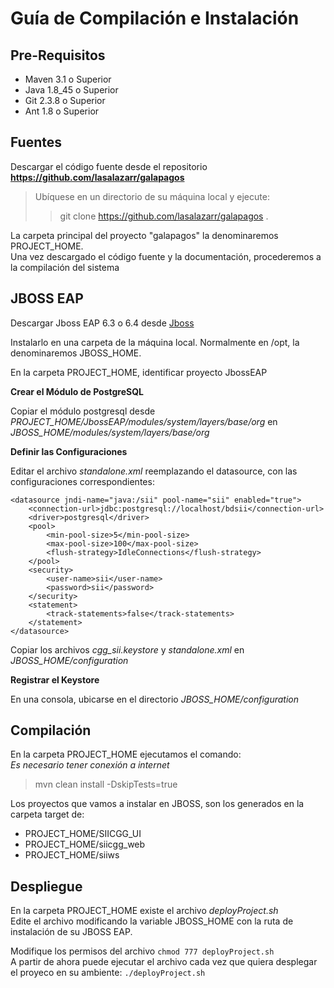# Guía de Compilación e Instalación

## Pre-Requisitos

* Maven 3.1 o Superior
* Java 1.8_45 o Superior
* Git 2.3.8 o Superior
* Ant 1.8 o Superior

## Fuentes

Descargar el código fuente desde el repositorio **https://github.com/lasalazarr/galapagos**

> Ubíquese en un directorio de su máquina local y ejecute:
>> git clone https://github.com/lasalazarr/galapagos .

La carpeta principal del proyecto "galapagos" la denominaremos PROJECT_HOME.<br/>
Una vez descargado el código fuente y la documentación, procederemos a la compilación del sistema

## JBOSS EAP
[Jboss]: http://www.jboss.org/products/eap/download/ "Jboss Home"
Descargar Jboss EAP 6.3 o 6.4 desde [Jboss][]

Instalarlo en una carpeta de la máquina local. Normalmente en /opt, la denominaremos JBOSS_HOME.

En la carpeta PROJECT_HOME, identificar proyecto JbossEAP

**Crear el Módulo de PostgreSQL**

Copiar el módulo postgresql desde _PROJECT_HOME/JbossEAP/modules/system/layers/base/org_ en _JBOSS_HOME/modules/system/layers/base/org_

**Definir las Configuraciones**

Editar el archivo _standalone.xml_ reemplazando el datasource, con las configuraciones correspondientes:

    <datasource jndi-name="java:/sii" pool-name="sii" enabled="true">
        <connection-url>jdbc:postgresql://localhost/bdsii</connection-url>
        <driver>postgresql</driver>
        <pool>
            <min-pool-size>5</min-pool-size>
            <max-pool-size>100</max-pool-size>
            <flush-strategy>IdleConnections</flush-strategy>
        </pool>
        <security>
            <user-name>sii</user-name>
            <password>sii</password>
        </security>
        <statement>
            <track-statements>false</track-statements>
        </statement>
    </datasource>

Copiar los archivos _cgg_sii.keystore_ y _standalone.xml_ en _JBOSS_HOME/configuration_

**Registrar el Keystore**

En una consola, ubicarse en el directorio _JBOSS_HOME/configuration_

## Compilación

En la carpeta PROJECT_HOME ejecutamos el comando:<br/>
*Es necesario tener conexión a internet*

> mvn clean install -DskipTests=true

Los proyectos que vamos a instalar en JBOSS, son los generados en la carpeta target de:

- PROJECT_HOME/SIICGG_UI
- PROJECT_HOME/siicgg_web
- PROJECT_HOME/siiws


## Despliegue

En la carpeta PROJECT_HOME existe el archivo _deployProject.sh_<br/>
Edite el archivo modificando la variable JBOSS_HOME con la ruta de instalación de su JBOSS EAP.

Modifique los permisos del archivo `chmod 777 deployProject.sh` <br/>
A partir de ahora puede ejecutar el archivo cada vez que quiera desplegar el proyeco en su ambiente: `./deployProject.sh`


